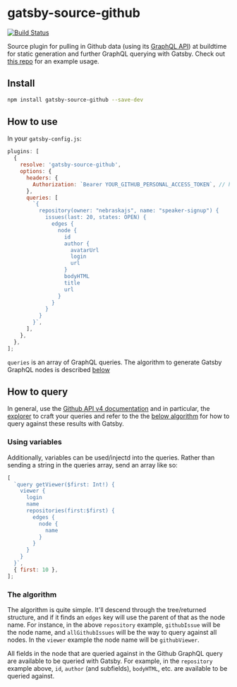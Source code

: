 # gatsby-source-github

[![Build Status](https://travis-ci.org/DSchau/gatsby-source-github.svg?branch=master)](https://travis-ci.org/DSchau/gatsby-source-github)

Source plugin for pulling in Github data (using its [GraphQL API][github-api]) at buildtime for static generation and further GraphQL querying with Gatsby. Check out [this repo](https://github.com/DSchau/speaker-signup/blob/4870b6c9643f3eb6fcf96f30661eb07653a03780/gatsby-config.js#L33-L79) for an example usage.

## Install

```bash
npm install gatsby-source-github --save-dev
```

## How to use

In your `gatsby-config.js`:

```javascript
plugins: [
  {
    resolve: 'gatsby-source-github',
    options: {
      headers: {
        Authorization: `Bearer YOUR_GITHUB_PERSONAL_ACCESS_TOKEN`, // https://help.github.com/articles/creating-a-personal-access-token-for-the-command-line/
      },
      queries: [
        `{
          repository(owner: "nebraskajs", name: "speaker-signup") {
            issues(last: 20, states: OPEN) {
              edges {
                node {
                  id
                  author {
                    avatarUrl
                    login
                    url
                  }
                  bodyHTML
                  title
                  url
                }
              }
            }
          }
        }`,
      ],
    },
  },
];
```

`queries` is an array of GraphQL queries. The algorithm to generate Gatsby GraphQL nodes is described [below](#the-algorithm)

## How to query

In general, use the [Github API v4 documentation][github-api] and in particular, the [explorer][explorer] to craft your queries and refer to the the [below algorithm](#the-algorithm) for how to query against these results with Gatsby.

### Using variables

Additionally, variables can be used/injectd into the queries. Rather than sending a string in the queries array, send an array like so:

```javascript
[
  `query getViewer($first: Int!) {
    viewer {
      login
      name
      repositories(first:$first) {
        edges {
          node {
            name
          }
        }
      }
    }
  }`,
  { first: 10 },
];
```

### The algorithm

The algorithm is quite simple. It'll descend through the tree/returned structure, and if it finds an `edges` key will use the parent of that as the node name. For instance, in the above `repository` example, `githubIssue` will be the node name, and `allGithubIssues` will be the way to query against all nodes. In the `viewer` example the node name will be `githubViewer`.

All fields in the node that are queried against in the Github GraphQL query are available to be queried with Gatsby. For example, in the `repository` example above, `id`, `author` (and subfields), `bodyHTML`, etc. are available to be queried against.

[github-api]: https://developer.github.com/v4/
[explorer]: https://developer.github.com/v4/explorer/

